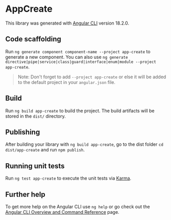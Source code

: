 # AppCreate

This library was generated with [Angular CLI](https://github.com/angular/angular-cli) version 18.2.0.

## Code scaffolding

Run `ng generate component component-name --project app-create` to generate a new component. You can also use `ng generate directive|pipe|service|class|guard|interface|enum|module --project app-create`.
> Note: Don't forget to add `--project app-create` or else it will be added to the default project in your `angular.json` file. 

## Build

Run `ng build app-create` to build the project. The build artifacts will be stored in the `dist/` directory.

## Publishing

After building your library with `ng build app-create`, go to the dist folder `cd dist/app-create` and run `npm publish`.

## Running unit tests

Run `ng test app-create` to execute the unit tests via [Karma](https://karma-runner.github.io).

## Further help

To get more help on the Angular CLI use `ng help` or go check out the [Angular CLI Overview and Command Reference](https://angular.dev/tools/cli) page.
